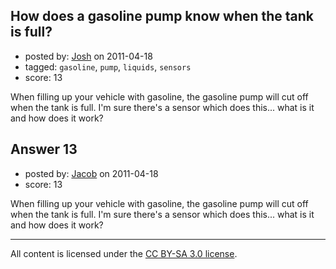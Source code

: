 ## How does a gasoline pump know when the tank is full?

- posted by: [Josh](https://stackexchange.com/users/-1/20-josh) on 2011-04-18
- tagged: `gasoline`, `pump`, `liquids`, `sensors`
- score: 13

When filling up your vehicle with gasoline, the gasoline pump will cut off when the tank is full. I'm sure there's a sensor which does this... what is it and how does it work?


## Answer 13

- posted by: [Jacob](https://stackexchange.com/users/-1/28-jacob) on 2011-04-18
- score: 13

When filling up your vehicle with gasoline, the gasoline pump will cut off when the tank is full. I'm sure there's a sensor which does this... what is it and how does it work?



---

All content is licensed under the [CC BY-SA 3.0 license](https://creativecommons.org/licenses/by-sa/3.0/).
